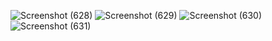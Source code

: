 ![Screenshot (628)](https://github.com/yafidaffaa/Tugas10_20220140083/assets/127318414/ac02ff6b-5d7b-45a3-9738-e8f2b87ec225)
![Screenshot (629)](https://github.com/yafidaffaa/Tugas10_20220140083/assets/127318414/106969b7-2014-4db0-a3d4-75f3492bcc12)
![Screenshot (630)](https://github.com/yafidaffaa/Tugas10_20220140083/assets/127318414/36084414-6a64-4eda-bbb1-1b46a985ebad)
![Screenshot (631)](https://github.com/yafidaffaa/Tugas10_20220140083/assets/127318414/631e4739-ad4f-4225-9d00-73be0ffe9989)
